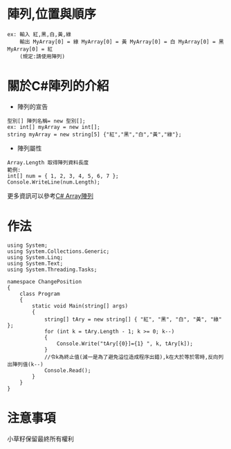 # 陣列,位置與順序
    ex: 輸入 紅,黑,白,黃,綠
        輸出 MyArray[0] = 綠 MyArray[0] = 黃 MyArray[0] = 白 MyArray[0] = 黑 MyArray[0] = 紅
        (規定:請使用陣列)
# 關於C#陣列的介紹
* 陣列的宣告
```
型別[] 陣列名稱= new 型別[];
ex: int[] myArray = new int[];
string myArray = new string[5] {"紅","黑","白","黃","綠"};
```    
* 陣列屬性
```
Array.Length 取得陣列資料長度
範例:
int[] num = { 1, 2, 3, 4, 5, 6, 7 };
Console.WriteLine(num.Length);
```
更多資訊可以參考[C# Array陣列](https://adon988.logdown.com/posts/1175641-c-array-teaching-notes-using-visual-studio "按下去發現新世界")
# 作法
```
using System;
using System.Collections.Generic;
using System.Linq;
using System.Text;
using System.Threading.Tasks;

namespace ChangePosition
{
    class Program
    {
        static void Main(string[] args)
        {
            string[] tAry = new string[] { "紅", "黑", "白", "黃", "綠" };
            for (int k = tAry.Length - 1; k >= 0; k--)
            {
                Console.Write("tAry[{0}]={1} ", k, tAry[k]);
            }
            //令k為終止值(減一是為了避免溢位造成程序出錯),k在大於等於零時,反向列出陣列值(k--)
            Console.Read();
        }
    }
}
```
# 注意事項
小草籽保留最終所有權利
